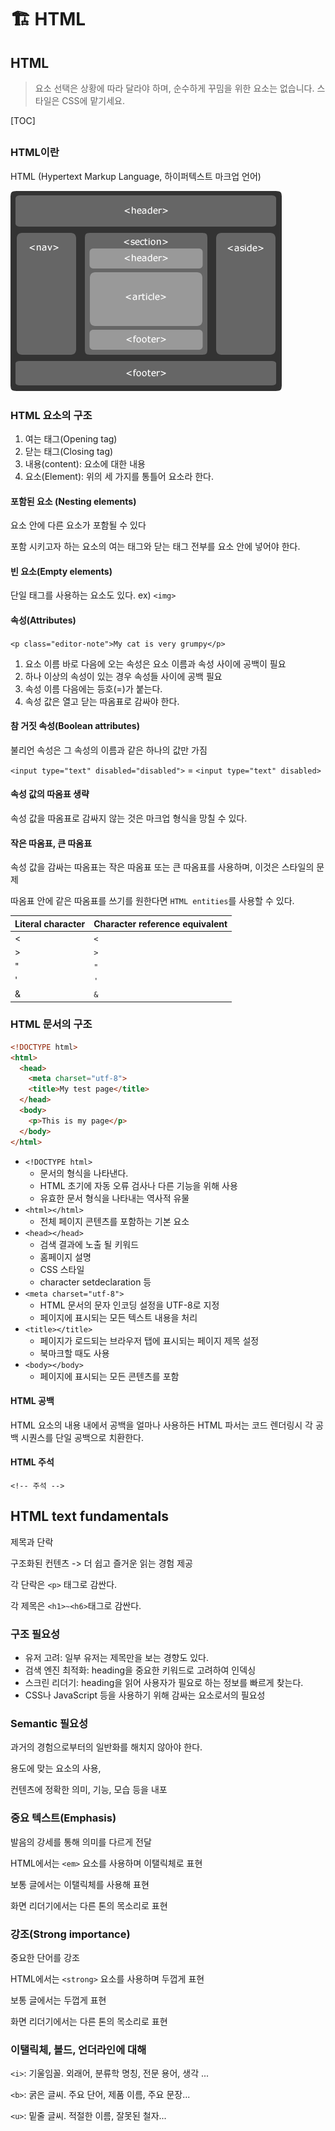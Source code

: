 # 🏗 HTML

## HTML

> 요소 선택은 상황에 따라 달라야 하며, 순수하게 꾸밈을 위한 요소는 없습니다. 스타일은 CSS에 맡기세요.

\[TOC]

##

### HTML이란

HTML (Hypertext Markup Language, 하이퍼텍스트 마크업 언어)

![HTML5 Structure Doc](readme.assets/html5-structure.png)

### HTML 요소의 구조

1. 여는 태그(Opening tag)
2. 닫는 태그(Closing tag)
3. 내용(content): 요소에 대한 내용
4. 요소(Element): 위의 세 가지를 통틀어 요소라 한다.

#### 포함된 요소 (Nesting elements)

요소 안에 다른 요소가 포함될 수 있다

포함 시키고자 하는 요소의 여는 태그와 닫는 태그 전부를 요소 안에 넣어야 한다.

#### 빈 요소(Empty elements)

단일 태그를 사용하는 요소도 있다. ex) `<img>`

#### 속성(Attributes)

`<p class="editor-note">My cat is very grumpy</p>`

1. 요소 이름 바로 다음에 오는 속성은 요소 이름과 속성 사이에 공백이 필요
2. 하나 이상의 속성이 있는 경우 속성들 사이에 공백 필요
3. 속성 이름 다음에는 등호(=)가 붙는다.
4. 속성 값은 열고 닫는 따옴표로 감싸야 한다.

#### 참 거짓 속성(Boolean attributes)

불리언 속성은 그 속성의 이름과 같은 하나의 값만 가짐

`<input type="text" disabled="disabled">` = `<input type="text" disabled>`

#### 속성 값의 따옴표 생략

속성 값을 따옴표로 감싸지 않는 것은 마크업 형식을 망칠 수 있다.

#### 작은 따옴표, 큰 따옴표

속성 값을 감싸는 따옴표는 작은 따옴표 또는 큰 따옴표를 사용하며, 이것은 스타일의 문제

따옴표 안에 같은 따옴표를 쓰기를 원한다면 `HTML entities`를 사용할 수 있다.

| Literal character | Character reference equivalent |
| ----------------- | ------------------------------ |
| <                 | `<`                            |
| >                 | `>`                            |
| "                 | `"`                            |
| '                 | `'`                            |
| &                 | `&`                            |

### HTML 문서의 구조

```html
<!DOCTYPE html>
<html>
  <head>
    <meta charset="utf-8">
    <title>My test page</title>
  </head>
  <body>
    <p>This is my page</p>
  </body>
</html>
```

* `<!DOCTYPE html>`
  * 문서의 형식을 나타낸다.
  * HTML 초기에 자동 오류 검사나 다른 기능을 위해 사용
  * 유효한 문서 형식을 나타내는 역사적 유물
* `<html></html>`
  * 전체 페이지 콘텐츠를 포함하는 기본 요소
* `<head></head>`
  * 검색 결과에 노출 될 키워드
  * 홈페이지 설명
  * CSS 스타일
  * character setdeclaration 등
* `<meta charset="utf-8">`
  * HTML 문서의 문자 인코딩 설정을 UTF-8로 지정
  * 페이지에 표시되는 모든 텍스트 내용을 처리
* `<title></title>`
  * 페이지가 로드되는 브라우저 탭에 표시되는 페이지 제목 설정
  * 북마크할 때도 사용
* `<body></body>`
  * 페이지에 표시되는 모든 콘텐츠를 포함

#### HTML 공백

HTML 요소의 내용 내에서 공백을 얼마나 사용하든 HTML 파서는 코드 렌더링시 각 공백 시퀀스를 단일 공백으로 치환한다.

#### HTML 주석

`<!-- 주석 -->`



## HTML text fundamentals

제목과 단락

구조화된 컨텐츠 -> 더 쉽고 즐거운 읽는 경험 제공

각 단락은 `<p>` 태그로 감싼다.

각 제목은 `<h1>~<h6>`태그로 감싼다.



### 구조 필요성

- 유저 고려: 일부 유저는 제목만을 보는 경향도 있다.
- 검색 엔진 최적화: heading을 중요한 키워드로 고려하여 인덱싱
- 스크린 리더기: heading을 읽어 사용자가 필요로 하는 정보를 빠르게 찾는다.
- CSS나 JavaScript 등을 사용하기 위해 감싸는 요소로서의 필요성



### Semantic 필요성

과거의 경험으로부터의 일반화를 해치지 않아야 한다.

용도에 맞는 요소의 사용, 

컨텐츠에 정확한 의미, 기능, 모습 등을 내포



### 중요 텍스트(Emphasis)

발음의 강세를 통해 의미를 다르게 전달

HTML에서는 `<em>` 요소를 사용하며 이탤릭체로 표현

보통 글에서는 이탤릭체를 사용해 표현

화면 리더기에서는 다른 톤의 목소리로 표현



### 강조(Strong importance)

중요한 단어를 강조

HTML에서는 `<strong>` 요소를 사용하며 두껍게 표현

보통 글에서는 두껍게 표현

화면 리더기에서는 다른 톤의 목소리로 표현



### 이탤릭체, 볼드, 언더라인에 대해

`<i>`: 기울임꼴. 외래어, 분류학 명칭, 전문 용어, 생각 ...

`<b>`: 굵은 글씨. 주요 단어, 제품 이름, 주요 문장...

`<u>`: 밑줄 글씨. 적절한 이름, 잘못된 철자...
